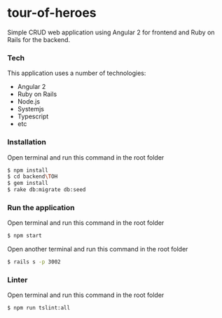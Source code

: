 # tour-of-heroes
Simple CRUD web application using Angular 2 for frontend and Ruby on Rails for the backend.

### Tech
This application uses a number of technologies:
* Angular 2
* Ruby on Rails
* Node.js
* Systemjs
* Typescript
* etc

### Installation
Open terminal and run this command in the root folder
```sh
$ npm install
$ cd backend\TOH
$ gem install
$ rake db:migrate db:seed
```
### Run the application
Open terminal and run this command in the root folder
```sh
$ npm start
```
Open another terminal and run this command in the root folder
```sh
$ rails s -p 3002
```

### Linter
Open terminal and run this command in the root folder
```sh
$ npm run tslint:all
```
